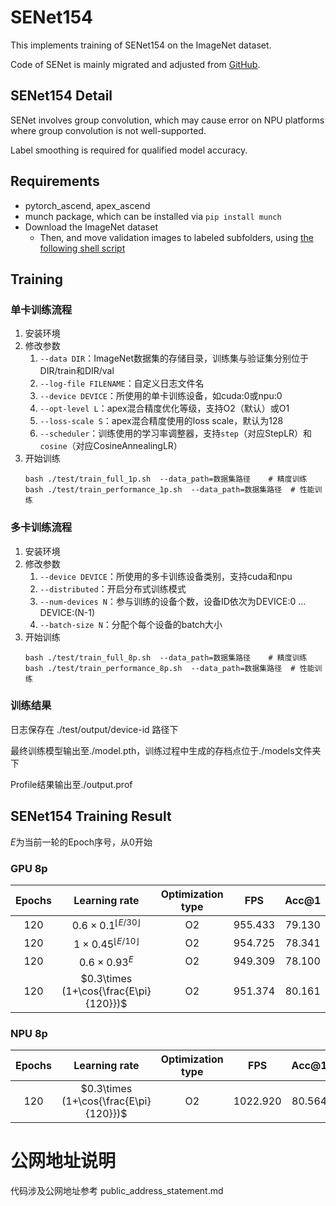 # SENet154

This implements training of SENet154 on the ImageNet dataset. 

Code of SENet is mainly migrated and adjusted from [GitHub](https://github.com/Cadene/pretrained-models.pytorch#senet).

## SENet154 Detail 

SENet involves group convolution, which may cause error on NPU platforms where group convolution is not well-supported.

Label smoothing is required for qualified model accuracy.

## Requirements
- pytorch_ascend, apex_ascend
- munch package, which can be installed via `pip install munch`
- Download the ImageNet dataset 
    - Then, and move validation images to labeled subfolders, using [the following shell script](https://raw.githubusercontent.com/soumith/imagenetloader.torch/master/valprep.sh)

## Training

### 单卡训练流程
1. 安装环境
2. 修改参数
    1. `--data DIR`：ImageNet数据集的存储目录，训练集与验证集分别位于DIR/train和DIR/val
    1. `--log-file FILENAME`：自定义日志文件名
    2. `--device DEVICE`：所使用的单卡训练设备，如cuda:0或npu:0
    3. `--opt-level L`：apex混合精度优化等级，支持O2（默认）或O1
    4. `--loss-scale S`：apex混合精度使用的loss scale，默认为128
    5. `--scheduler`：训练使用的学习率调整器，支持`step`（对应StepLR）和`cosine`（对应CosineAnnealingLR）
3. 开始训练
    ```
   bash ./test/train_full_1p.sh  --data_path=数据集路径    # 精度训练
   bash ./test/train_performance_1p.sh  --data_path=数据集路径  # 性能训练
   ```

### 多卡训练流程
1. 安装环境
2. 修改参数
    1. `--device DEVICE`：所使用的多卡训练设备类别，支持cuda和npu
    2. `--distributed`：开启分布式训练模式
    3. `--num-devices N`：参与训练的设备个数，设备ID依次为DEVICE:0 ... DEVICE:(N-1)
    4. `--batch-size N`：分配个每个设备的batch大小
3. 开始训练
   ```
   bash ./test/train_full_8p.sh  --data_path=数据集路径    # 精度训练
   bash ./test/train_performance_8p.sh  --data_path=数据集路径  # 性能训练
   ```

### 训练结果
日志保存在 ./test/output/device-id 路径下

最终训练模型输出至./model.pth，训练过程中生成的存档点位于./models文件夹下

Profile结果输出至./output.prof

## SENet154 Training Result
$E$为当前一轮的Epoch序号，从0开始

### GPU 8p
|Epochs|Learning rate                         |Optimization type|FPS    |Acc@1 |Acc@5 |
|:----:|:------------------------------------:|:---------------:|:-----:|:----:|:----:|
|120   |$0.6\times 0.1^{\lfloor E/30 \rfloor}$|O2               |955.433|79.130|94.058|
|120   |$1\times 0.45^{\lfloor E/10 \rfloor}$ |O2               |954.725|78.341|93.945|
|120   |$0.6\times 0.93^{E}$                  |O2               |949.309|78.100|94.010|
|120   |$0.3\times (1+\cos{\frac{E\pi}{120}})$|O2               |951.374|80.161|94.879|

### NPU 8p
|Epochs|Learning rate                         |Optimization type|FPS     |Acc@1 |Acc@5 |
|:----:|:------------------------------------:|:---------------:|:------:|:----:|:----:|
|120   |$0.3\times (1+\cos{\frac{E\pi}{120}})$|O2               |1022.920|80.564|94.428|

# 公网地址说明

代码涉及公网地址参考 public_address_statement.md